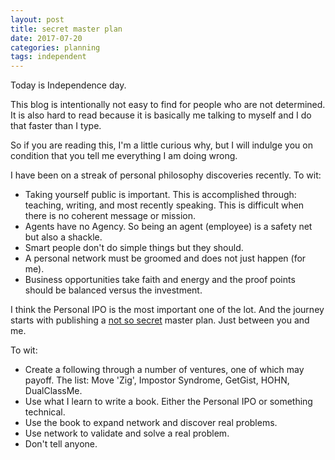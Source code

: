```yaml
---
layout: post
title: secret master plan
date: 2017-07-20
categories: planning
tags: independent
---
```


Today is Independence day.

This blog is intentionally not easy to find for people who are not determined. It is also hard to read because it is basically me talking to myself and I do that faster than I type.

So if you are reading this, I'm a little curious why, but I will indulge you on condition that you tell me everything I am doing wrong.

I have been on a streak of personal philosophy discoveries recently. To wit:

- Taking yourself public is important. This is accomplished through: teaching, writing, and most recently speaking. This is difficult when there is no coherent message or mission.
- Agents have no Agency. So being an agent (employee) is a safety net but also a shackle.
- Smart people don't do simple things but they should.
- A personal network must be groomed and does not just happen (for me).
- Business opportunities take faith and energy and the proof points should be balanced versus the investment.

I think the Personal IPO is the most important one of the lot. And the journey starts with publishing a [not so secret](https://www.tesla.com/blog/secret-tesla-motors-master-plan-just-between-you-and-me) master plan. Just between you and me.

To wit:

- Create a following through a number of ventures, one of which may payoff. The list: Move 'Zig', Impostor Syndrome, GetGist, HOHN, DualClassMe.
- Use what I learn to write a book. Either the Personal IPO or something technical.
- Use the book to expand network and discover real problems.
- Use network to validate and solve a real problem.
- Don't tell anyone.



